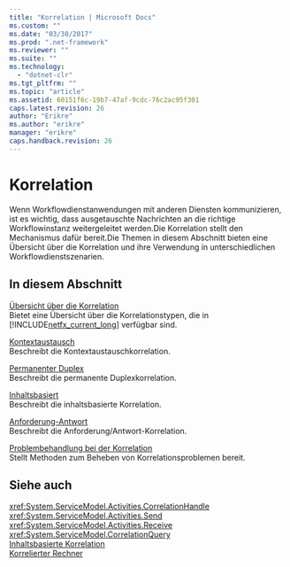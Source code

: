 ```yaml
---
title: "Korrelation | Microsoft Docs"
ms.custom: ""
ms.date: "03/30/2017"
ms.prod: ".net-framework"
ms.reviewer: ""
ms.suite: ""
ms.technology: 
  - "dotnet-clr"
ms.tgt_pltfrm: ""
ms.topic: "article"
ms.assetid: 60151f6c-19b7-47af-9cdc-76c2ac95f301
caps.latest.revision: 26
author: "Erikre"
ms.author: "erikre"
manager: "erikre"
caps.handback.revision: 26
---
```

# Korrelation
Wenn Workflowdienstanwendungen mit anderen Diensten kommunizieren, ist es wichtig, dass ausgetauschte Nachrichten an die richtige Workflowinstanz weitergeleitet werden.Die Korrelation stellt den Mechanismus dafür bereit.Die Themen in diesem Abschnitt bieten eine Übersicht über die Korrelation und ihre Verwendung in unterschiedlichen Workflowdienstszenarien.  
  
## In diesem Abschnitt  
 [Übersicht über die Korrelation](../../../../docs/framework/wcf/feature-details/correlation-overview.md)  
 Bietet eine Übersicht über die Korrelationstypen, die in [!INCLUDE[netfx_current_long](../../../../includes/netfx-current-long-md.md)] verfügbar sind.  
  
 [Kontextaustausch](../../../../docs/framework/wcf/feature-details/context-exchange-correlation.md)  
 Beschreibt die Kontextaustauschkorrelation.  
  
 [Permanenter Duplex](../../../../docs/framework/wcf/feature-details/durable-duplex-correlation.md)  
 Beschreibt die permanente Duplexkorrelation.  
  
 [Inhaltsbasiert](../../../../docs/framework/wcf/feature-details/content-based-correlation.md)  
 Beschreibt die inhaltsbasierte Korrelation.  
  
 [Anforderung\-Antwort](../../../../docs/framework/wcf/feature-details/request-reply-correlation.md)  
 Beschreibt die Anforderung\/Antwort\-Korrelation.  
  
 [Problembehandlung bei der Korrelation](../../../../docs/framework/wcf/feature-details/troubleshooting-correlation.md)  
 Stellt Methoden zum Beheben von Korrelationsproblemen bereit.  
  
## Siehe auch  
 <xref:System.ServiceModel.Activities.CorrelationHandle>   
 <xref:System.ServiceModel.Activities.Send>   
 <xref:System.ServiceModel.Activities.Receive>   
 <xref:System.ServiceModel.CorrelationQuery>   
 [Inhaltsbasierte Korrelation](../../../../docs/framework/windows-workflow-foundation/samples/content-based-correlation.md)   
 [Korrelierter Rechner](../../../../docs/framework/windows-workflow-foundation/samples/correlated-calculator.md)